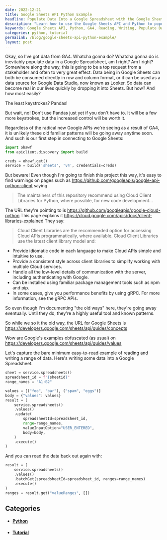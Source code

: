 ```yaml
---
date: 2022-12-21
title: Google Sheets API Python Example
headline: Populate Data Into a Google Spreadsheet with the Google Sheets API and Python
description: "Learn how to use the Google Sheets API and Python to populate data into a Google Spreadsheet. This project will use the Google APIs released with GA4 and the URL https://developers.google.com/sheets/api/guides/concepts to connect to Google Sheets and capture an easy-to-read example of reading and writing. Follow my step-by-step guide to learn how to do this!"
keywords: Google Sheets API, Python, GA4, Reading, Writing, Populate Data, Google Spreadsheet, Tutorial, Step-by-Step Guide
categories: python, tutorial
permalink: /blog/google-sheets-api-python-example/
layout: post
---
```



Okay, so I've got data from GA4. Whatcha gonna do? Whatcha gonna do is
inevitably populate data in a Google Spreadsheet, am I right? Am I right?
Somewhere along the way, this is going to be a top request from a stakeholder
and often to very great effect. Data being in Google Sheets can both be
consumed directly in row and column format, or it can be used as a data source
for Google Data Studio, now known as Looker. So data can become real in our
lives quickly by dropping it into Sheets. But how? And how most easily?

The least keystrokes? Pandas!

But wait, no! Don't use Pandas just yet if you don't have to. It will be a few
more keystrokes, but the increased control will be worth it.

Regardless of the radical new Google APIs we're seeing as a result of GA4, it
is unlikely these old familiar patterns will be going away anytime soon. And
such is our first step in connecting to Google Sheets:

```python
import ohawf
from apiclient.discovery import build

creds = ohawf.get()
service = build('sheets', 'v4', credentials=creds)
```

But beware! Even though I'm going to finish this project this way, it's easy to
find warnings on pages such as
https://github.com/googleapis/google-api-python-client
saying

> The maintainers of this repository recommend using Cloud Client Libraries for
> Python, where possible, for new code development...

The URL they're pointing to is https://github.com/googleapis/google-cloud-python
This page explains it https://cloud.google.com/apis/docs/client-libraries-explained
They say:

> Cloud Client Libraries are the recommended option for accessing Cloud APIs
> programmatically, where available. Cloud Client Libraries use the latest client
> library model and:

- Provide idiomatic code in each language to make Cloud APIs simple and intuitive to use.
- Provide a consistent style across client libraries to simplify working with multiple Cloud services.
- Handle all the low-level details of communication with the server, including authenticating with Google.
- Can be installed using familiar package management tools such as npm and pip.
- In some cases, give you performance benefits by using gRPC. For more information, see the gRPC APIs.

So even though I'm documenting "the old ways" here, they're going away
eventually. Until they do, they're a highly useful tool and known patterns.

So while we so it the old way, the URL for Google Sheets is https://developers.google.com/sheets/api/guides/concepts

Wow are Google's examples obfuscated (as usual) on https://developers.google.com/sheets/api/guides/values

Let's capture the bare minimum easy-to-read example of reading and writing a
range of data. Here's writing some data into a Google Spreadsheet.

```python
sheet = service.spreadsheets()
spreadsheet_id = f"{sheetid}"
range_names = "A1:B2"

values = [("foo", "bar"), ("spam", "eggs")]
body = {"values": values}
result = (
    service.spreadsheets()
    .values()
    .update(
        spreadsheetId=spreadsheet_id,
        range=range_names,
        valueInputOption="USER_ENTERED",
        body=body,
    )
    .execute()
)
```

And you can read the data back out again with:

```python
result = (
    service.spreadsheets()
    .values()
    .batchGet(spreadsheetId=spreadsheet_id, ranges=range_names)
    .execute()
)
ranges = result.get("valueRanges", [])
```



## Categories

<ul>
<li><h4><a href='/python/'>Python</a></h4></li>
<li><h4><a href='/tutorial/'>Tutorial</a></h4></li></ul>